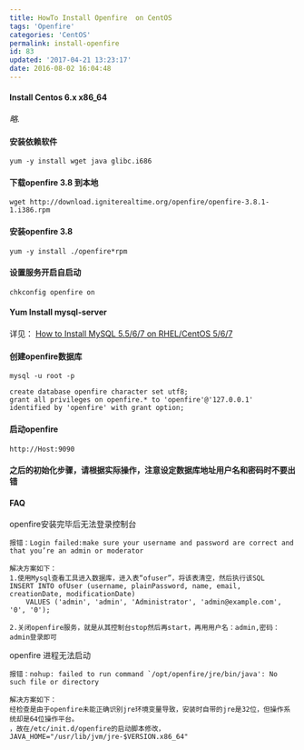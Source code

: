 ```yaml
---
title: HowTo Install Openfire  on CentOS
tags: 'Openfire'
categories: 'CentOS'
permalink: install-openfire
id: 83
updated: '2017-04-21 13:23:17'
date: 2016-08-02 16:04:48
---
```


#### Install Centos 6.x x86_64
  *略.*

#### 安装依赖软件
```
yum -y install wget java glibc.i686
```

#### 下载openfire 3.8 到本地
```
wget http://download.igniterealtime.org/openfire/openfire-3.8.1-1.i386.rpm
```

#### 安装openfire 3.8
```
yum -y install ./openfire*rpm
```
#### 设置服务开启自启动
```
chkconfig openfire on

```
#### Yum Install mysql-server
详见： [How to Install MySQL 5.5/6/7 on RHEL/CentOS 5/6/7](http://blog.ultraera.org/how-to-install-mysql-5-6-on-centos/)

#### 创建openfire数据库
```
mysql -u root -p

create database openfire character set utf8;
grant all privileges on openfire.* to 'openfire'@'127.0.0.1' identified by 'openfire' with grant option;
```
#### 启动openfire
```
http://Host:9090
```

#### 之后的初始化步骤，请根据实际操作，注意设定数据库地址用户名和密码时不要出错

#### FAQ
openfire安装完毕后无法登录控制台
```
报错：Login failed:make sure your username and password are correct and that you’re an admin or moderator

解决方案如下：
1.使用Mysql查看工具进入数据库，进入表“ofuser”，将该表清空，然后执行该SQL
INSERT INTO ofUser (username, plainPassword, name, email, creationDate, modificationDate)
    VALUES ('admin', 'admin', 'Administrator', 'admin@example.com', '0', '0');

2.关闭openfire服务，就是从其控制台stop然后再start，再用用户名：admin,密码：admin登录即可
```

openfire 进程无法启动
```
报错：nohup: failed to run command `/opt/openfire/jre/bin/java': No such file or directory

解决方案如下：
经检查是由于openfire未能正确识别jre环境变量导致，安装时自带的jre是32位，但操作系统却是64位操作平台。
，故在/etc/init.d/openfire的启动脚本修改，
JAVA_HOME="/usr/lib/jvm/jre-$VERSION.x86_64"
```
